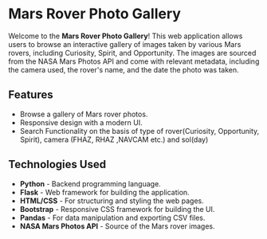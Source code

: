 # Mars Rover Photo Gallery

Welcome to the **Mars Rover Photo Gallery**! This web application allows users to browse an interactive gallery of images taken by various Mars rovers, including Curiosity, Spirit, and Opportunity. The images are sourced from the NASA Mars Photos API and come with relevant metadata, including the camera used, the rover's name, and the date the photo was taken.

## Features

- Browse a gallery of Mars rover photos.
- Responsive design with a modern UI.
- Search Functionality on the basis of type of rover(Curiosity, Opportunity, Spirit), camera (FHAZ, RHAZ ,NAVCAM etc.) and sol(day)
## Technologies Used

- **Python** - Backend programming language.
- **Flask** - Web framework for building the application.
- **HTML/CSS** - For structuring and styling the web pages.
- **Bootstrap** - Responsive CSS framework for building the UI.
- **Pandas** - For data manipulation and exporting CSV files.
- **NASA Mars Photos API** - Source of the Mars rover images.

